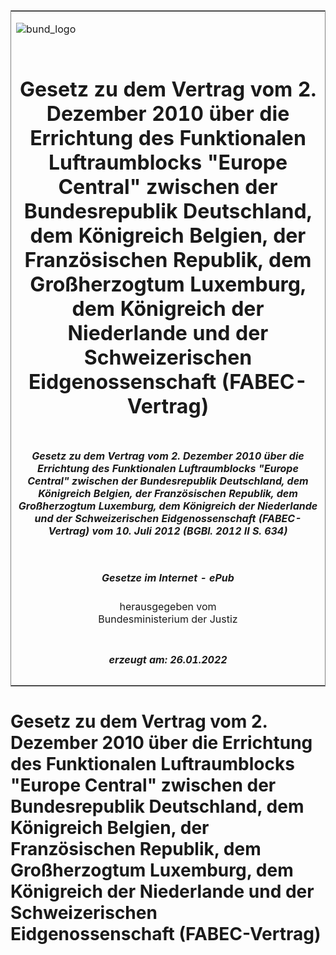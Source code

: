 <span id="DECKBLATT.html"></span>

<table border="0" frame="border" width="100%">

<tr valign="top">

<td align="left">

![bund\_logo](BfJ_2021_Web_de_de.gif)

</td>

<td align="right">

 

</td>

</tr>

<tr align="center" valign="middle">

<td colspan="2">

# Gesetz zu dem Vertrag vom 2. Dezember 2010 über die Errichtung des Funktionalen Luftraumblocks "Europe Central" zwischen der Bundesrepublik Deutschland, dem Königreich Belgien, der Französischen Republik, dem Großherzogtum Luxemburg, dem Königreich der Niederlande und der Schweizerischen Eidgenossenschaft (FABEC-Vertrag)

</td>

</tr>

<tr align="center" valign="middle">

<td colspan="2">

##### Gesetz zu dem Vertrag vom 2. Dezember 2010 über die Errichtung des Funktionalen Luftraumblocks "Europe Central" zwischen der Bundesrepublik Deutschland, dem Königreich Belgien, der Französischen Republik, dem Großherzogtum Luxemburg, dem Königreich der Niederlande und der Schweizerischen Eidgenossenschaft (FABEC-Vertrag) vom 10. Juli 2012 (BGBl. 2012 II S. 634)

</td>

</tr>

<tr align="center" valign="middle">

<td colspan="2">

  
  

##### Gesetze im Internet - ePub  
  
herausgegeben vom  
Bundesministerium der Justiz

</td>

</tr>

<tr align="center" valign="bottom">

<td colspan="2">

  
  

##### erzeugt am: 26.01.2022

</td>

</tr>

</table>

<span id="BJNR063420012.html"></span>

# Gesetz zu dem Vertrag vom 2. Dezember 2010 über die Errichtung des Funktionalen Luftraumblocks "Europe Central" zwischen der Bundesrepublik Deutschland, dem Königreich Belgien, der Französischen Republik, dem Großherzogtum Luxemburg, dem Königreich der Niederlande und der Schweizerischen Eidgenossenschaft (FABEC-Vertrag)
